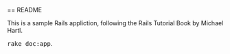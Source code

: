 == README

This is a sample Rails appliction, following the Rails Tutorial Book by Michael Hartl.


<tt>rake doc:app</tt>.
